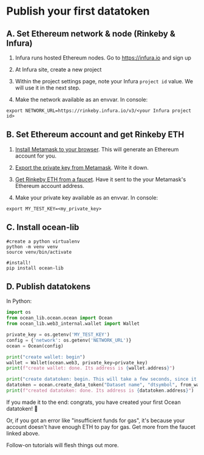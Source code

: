 # Publish your first datatoken

## A. Set Ethereum network & node (Rinkeby & Infura)

1. Infura runs hosted Ethereum nodes. Go to https://infura.io and sign up 

2. At Infura site, create a new project

3. Within the project settings page, note your Infura `project id` value. We will use it in the next step.

4. Make the network available as an envvar. In console:
```
export NETWORK_URL=https://rinkeby.infura.io/v3/<your Infura project id>
```

## B. Set Ethereum account and get Rinkeby ETH

1. [Install Metamask to your browser](https://docs.oceanprotocol.com/tutorials/metamask-setup/). This will generate an Ethereum account for you. 

2. [Export the private key from Metamask](https://metamask.zendesk.com/hc/en-us/articles/360015289632-How-to-Export-an-Account-Private-Key). Write it down.

3. [Get Rinkeby ETH from a faucet](https://faucet.rinkeby.io/). Have it sent to  the your Metamask's Ethereum account address.

4. Make your private key available as an envvar. In console:
```
export MY_TEST_KEY=<my_private_key>
```

## C. Install ocean-lib

```console
#create a python virtualenv
python -m venv venv
source venv/bin/activate 

#install!
pip install ocean-lib
```

## D. Publish datatokens

In Python:
```python
import os
from ocean_lib.ocean.ocean import Ocean
from ocean_lib.web3_internal.wallet import Wallet

private_key = os.getenv('MY_TEST_KEY')
config = {'network': os.getenv('NETWORK_URL')}
ocean = Ocean(config)

print("create wallet: begin")
wallet = Wallet(ocean.web3, private_key=private_key)
print(f"create wallet: done. Its address is {wallet.address}")

print("create datatoken: begin. This will take a few seconds, since it's a transaction on Rinkeby.")
datatoken = ocean.create_data_token("Dataset name", "dtsymbol", from_wallet=wallet) 
print(f"created datatoken: done. Its address is {datatoken.address}")
```

If you made it to the end: congrats, you have created your first Ocean datatoken! 🐋

Or, if you got an error like "insufficient funds for gas", it's because your account doesn't have enough ETH to pay for gas. Get more from the faucet linked above.

Follow-on tutorials will flesh things out more.
